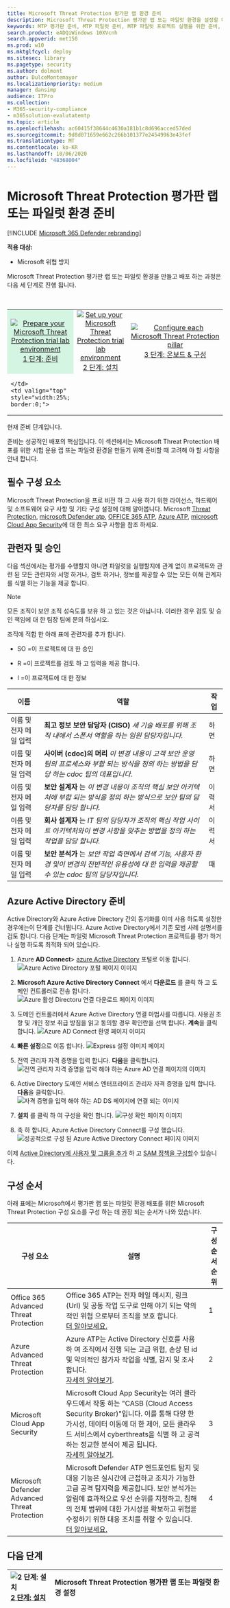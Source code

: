 ```yaml
---
title: Microsoft Threat Protection 평가판 랩 환경 준비
description: Microsoft Threat Protection 평가판 랩 또는 파일럿 환경을 설정할 때 이해 관계자의 승인, 일정, 환경 고려 사항 및 채택 순서 준비
keywords: MTP 평가판 준비, MTP 파일럿 준비, MTP 파일럿 프로젝트 실행을 위한 준비, 파일럿 MTP 프로젝트, 배포, 준비, 관련자, 일정, 환경, 끝점, 서버, 관리, 도입
search.product: eADQiWindows 10XVcnh
search.appverid: met150
ms.prod: w10
ms.mktglfcycl: deploy
ms.sitesec: library
ms.pagetype: security
ms.author: dolmont
author: DulceMontemayor
ms.localizationpriority: medium
manager: dansimp
audience: ITPro
ms.collection:
- M365-security-compliance
- m365solution-evalutatemtp
ms.topic: article
ms.openlocfilehash: ac60415f38644c4630a181b1c8d696acced57ded
ms.sourcegitcommit: 9d8d071659e662c266b101377e24549963e43fef
ms.translationtype: MT
ms.contentlocale: ko-KR
ms.lasthandoff: 10/06/2020
ms.locfileid: "48368004"
---
```

# <a name="prepare-your-microsoft-threat-protection-trial-lab-or-pilot-environment"></a>Microsoft Threat Protection 평가판 랩 또는 파일럿 환경 준비

[!INCLUDE [Microsoft 365 Defender rebranding](../includes/microsoft-defender.md)]


**적용 대상:**
- Microsoft 위협 방지

Microsoft Threat Protection 평가판 랩 또는 파일럿 환경을 만들고 배포 하는 과정은 다음 세 단계로 진행 됩니다.

<br>
<table border="0" width="100%" align="center">
  <tr style="text-align:center;">
    <td align="center" style="width:25%; border:0;" bgcolor="#d5f5e3">
      <a href= "https://docs.microsoft.com/microsoft-365/security/mtp/prepare-mtpeval"> 
        <img src="../../media/prepare.png" alt="Prepare your Microsoft Threat Protection trial lab environment" title="Microsoft Threat Protection 평가판 랩 또는 파일럿 환경 준비" />
      <br/>1 단계: 준비 </a><br>
    </td>
     <td align="center"  >
      <a href="https://docs.microsoft.com/microsoft-365/security/mtp/setup-mtpeval">
        <img src="../../media/setup.png" alt="Set up your Microsoft Threat Protection trial lab environment" title="Microsoft Threat Protection 평가판 랩 또는 파일럿 환경 설정" />
      <br/>2 단계: 설치 </a><br>
        </td>
    <td align="center">
      <a href="https://docs.microsoft.com/microsoft-365/security/mtp/config-mtpeval">
        <img src="../../media/config-onboard.png" alt="Configure each Microsoft Threat Protection pillar" title="각 Microsoft Threat Protection 기둥 구성 및 끝점 온보드" />
      <br/>3 단계: 온보드 & 구성</a><br>
</td>
  </tr>
  <tr>
    <td style="width:25%; border:0;">
   
    </td>
    <td valign="top" style="width:25%; border:0;">
    
</td>
    <td valign="top" style="width:25%; border:0;">

</td>    
  </tr>
</table>

현재 준비 단계입니다.


준비는 성공적인 배포의 핵심입니다. 이 섹션에서는 Microsoft Threat Protection 배포를 위한 시험 운용 랩 또는 파일럿 환경을 만들기 위해 준비할 때 고려해 야 할 사항을 안내 합니다.

## <a name="prerequisites"></a>필수 구성 요소
Microsoft Threat Protection을 프로 비전 하 고 사용 하기 위한 라이선스, 하드웨어 및 소프트웨어 요구 사항 및 기타 구성 설정에 대해 알아봅니다. Microsoft [Threat Protection](https://docs.microsoft.com/microsoft-365/security/mtp/prerequisites), [microsoft Defender atp](https://docs.microsoft.com/windows/security/threat-protection/microsoft-defender-atp/minimum-requirements), [OFFICE 365 ATP](https://docs.microsoft.com/office365/servicedescriptions/office-365-advanced-threat-protection-service-description), [Azure ATP](https://docs.microsoft.com/azure-advanced-threat-protection/atp-prerequisites), [microsoft Cloud App Security](https://docs.microsoft.com/azure-advanced-threat-protection/atp-prerequisites)에 대 한 최소 요구 사항을 참조 하세요.

## <a name="stakeholders-and-sign-off"></a>관련자 및 승인
다음 섹션에서는 평가를 수행할지 아니면 파일럿을 실행할지에 관계 없이 프로젝트와 관련 된 모든 관련자와 서명 하거나, 검토 하거나, 정보를 제공할 수 있는 모든 이해 관계자를 식별 하는 기능을 제공 합니다.

>[!NOTE]
>모든 조직이 보안 조직 성숙도를 보유 하 고 있는 것은 아닙니다. 이러한 경우 검토 및 승인 책임에 대 한 팀장 팀에 문의 하십시오.

조직에 적합 한 아래 표에 관련자를 추가 합니다.

-   SO =이 프로젝트에 대 한 승인

-   R =이 프로젝트를 검토 하 고 입력을 제공 합니다.

-   I =이 프로젝트에 대 한 정보

| 이름                 | 역할                                                                                                                                                                                                          | 작업 |
|----------------------|---------------------------------------------------------------------------------------------------------------------------------------------------------------------------------------------------------------|--------|
| 이름 및 전자 메일 입력 | **최고 정보 보안 담당자 (CISO)** *새 기술 배포를 위해 조직 내에서 스폰서 역할을 하는 임원 담당자입니다.*                                                  | 하면     |
| 이름 및 전자 메일 입력 | **사이버 (cdoc)의 머리** *이 변경 내용이 고객 보안 운영 팀의 프로세스와 부합 되는 방식을 정의 하는 방법을 담당 하는 cdoc 팀의 대표입니다.*       | 하면     |
| 이름 및 전자 메일 입력 | **보안 설계자** 는 *이 변경 내용이 조직의 핵심 보안 아키텍처에 부합 되는 방식을 정의 하는 방식으로 보안 팀의 담당자를 담당 합니다.*                         | 이력서      |
| 이름 및 전자 메일 입력 | **회사 설계자** 는 *IT 팀의 담당자가 조직의 핵심 작업 사이트 아키텍처와이 변경 사항을 맞추는 방법을 정의 하는 작업을 담당 합니다.*                             | 이력서      |
| 이름 및 전자 메일 입력 | **보안 분석가** 는 *보안 작업 측면에서 검색 기능, 사용자 환경 및이 변경의 전반적인 유용성에 대 한 입력을 제공할 수 있는 cdoc 팀의 담당자입니다.* | 때      |

## <a name="prepare-your-azure-active-directory"></a>Azure Active Directory 준비
Active Directory와 Azure Active Directory 간의 동기화를 이미 사용 하도록 설정한 경우에는이 단계를 건너뜁니다. Azure Active Directory에서 기존 모범 사례 설명서를 검토 합니다. 다음 단계는 파일럿 Microsoft Threat Protection 프로젝트를 평가 하거나 실행 하도록 최적화 되어 있습니다.

1. Azure **AD Connect**> [azure Active Directory](https://portal.azure.com/#blade/Microsoft_AAD_IAM/ActiveDirectoryMenuBlade) 포털로 이동 합니다. 
![Azure Active Directory 포털 페이지 이미지](../../media/mtp-eval-1.png) <br> 

2. **Microsoft Azure Active Directory Connect** 에서 **다운로드** 를 클릭 하 고 도메인 컨트롤러로 전송 합니다.
![Azure 활성 Directoru 연결 다운로드 페이지 이미지](../../media/mtp-eval-2.png) <br>

3. 도메인 컨트롤러에서 Azure Active Directory 연결 마법사를 따릅니다. 사용권 조항 및 개인 정보 취급 방침을 읽고 동의할 경우 확인란을 선택 합니다. **계속**을 클릭합니다.
![Azure AD Connect 환영 페이지 이미지](../../media/mtp-eval-3.png) <br>

4. **빠른 설정**으로 이동 합니다.
![Express 설정 이미지 페이지](../../media/mtp-eval-4.png) <br>

5. 전역 관리자 자격 증명을 입력 합니다. **다음**을 클릭합니다.
![전역 관리자 자격 증명을 입력 해야 하는 Azure AD 연결 페이지의 이미지](../../media/mtp-eval-5.png) <br>

6. Active Directory 도메인 서비스 엔터프라이즈 관리자 자격 증명을 입력 합니다. **다음**을 클릭합니다.
![자격 증명을 입력 해야 하는 AD DS 페이지에 연결 되는 이미지](../../media/mtp-eval-6.png) <br>

7. **설치** 를 클릭 하 여 구성을 확인 합니다.
![구성 확인 페이지 이미지](../../media/mtp-eval-7.png) <br>

8. 축 하 합니다, Azure Active Directory Connect를 구성 했습니다.
![성공적으로 구성 된 Azure Active Directory Connect 페이지 이미지](../../media/mtp-eval-8.png) <br>

이제 [Active Directory에 사용자 및 그룹을 추가](https://docs.microsoft.com/azure-advanced-threat-protection/atp-playbook-setup-lab#bkmk_hydrate) 하 고 [SAM 정책을 구성할](https://docs.microsoft.com/azure-advanced-threat-protection/atp-playbook-setup-lab#configure-sam-r-capabilities-from-contosodc)수 있습니다.  


## <a name="configuration-order"></a>구성 순서
아래 표에는 Microsoft에서 평가판 랩 또는 파일럿 환경 배포를 위한 Microsoft Threat Protection 구성 요소를 구성 하는 데 권장 되는 순서가 나와 있습니다.

| 구성 요소                               | 설명                                                                                                                                                                                                                                                                                                                                                                                                                                                                                                                                                                                                                                                                                              | 구성 순서 순위 |
|-----------------------------------------|----------------------------------------------------------------------------------------------------------------------------------------------------------------------------------------------------------------------------------------------------------------------------------------------------------------------------------------------------------------------------------------------------------------------------------------------------------------------------------------------------------------------------------------------------------------------------------------------------------------------------------------------------------------------------------------------------------|---------------------|
| Office 365 Advanced Threat Protection| Office 365 ATP는 전자 메일 메시지, 링크 (Url) 및 공동 작업 도구로 인해 야기 되는 악의적인 위협 으로부터 조직을 보호 합니다. <br> [더 알아보세요.](https://docs.microsoft.com/microsoft-365/security/office-365-security/office-365-atp)                                                                                                                                                                                                                                             | 1                    |
|Azure Advanced Threat Protection|Azure ATP는 Active Directory 신호를 사용 하 여 조직에서 진행 되는 고급 위협, 손상 된 id 및 악의적인 참가자 작업을 식별, 감지 및 조사 합니다. <br> [자세히 알아보기](https://docs.microsoft.com/azure-advanced-threat-protection/).| 2  |
|Microsoft Cloud App Security| Microsoft Cloud App Security는 여러 클라우드에서 작동 하는 "CASB (Cloud Access Security Broker)"입니다. 이를 통해 다양 한 가시성, 데이터 이동에 대 한 제어, 모든 클라우드 서비스에서 cyberthreats을 식별 하 고 공격 하는 정교한 분석이 제공 됩니다. <br> [자세히 알아보기](https://docs.microsoft.com/cloud-app-security/).                                                                                                                                                                                                                                                                                                                                                                       |3                    |
|Microsoft Defender Advanced Threat Protection | Microsoft Defender ATP 엔드포인트 탐지 및 대응 기능은 실시간에 근접하고 조치가 가능한 고급 공격 탐지력을 제공합니다. 보안 분석가는 알림에 효과적으로 우선 순위를 지정하고, 침해의 전체 범위에 대한 가시성을 확보하고 위협을 수정하기 위한 대응 조치를 취할 수 있습니다. <br> [더 알아보세요.](https://docs.microsoft.com/windows/security/threat-protection/microsoft-defender-atp/microsoft-defender-advanced-threat-protection)                                     |4                    |                                                                                                                                                                                                                                    

## <a name="next-step"></a>다음 단계
|![2 단계: 설치](../../media/setup.png) <br>[2 단계: 설치](setup-mtpeval.md) | Microsoft Threat Protection 평가판 랩 또는 파일럿 환경 설정
|:-------|:-----|

